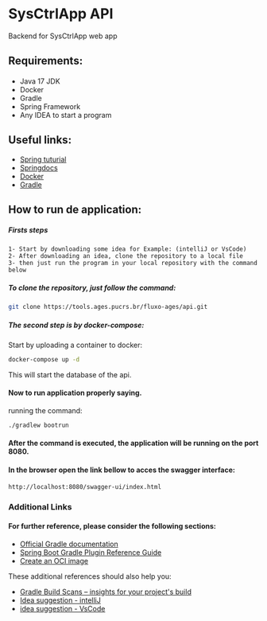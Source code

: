 # SysCtrlApp API

Backend for SysCtrlApp web app

## Requirements:
####
- Java 17 JDK
- Docker
- Gradle
- Spring Framework
- Any IDEA to start a program
####

## Useful links:
- [Spring tuturial](https://spring.io/projects/spring-boot)
- [Springdocs](https://springdoc.org/)
- [Docker](https://docs.docker.com/)
- [Gradle](https://gradle.org/)

## How to run de application:

##### Firsts steps
````
1- Start by downloading some idea for Example: (intelliJ or VsCode)
2- After downloading an idea, clone the repository to a local file
3- then just run the program in your local repository with the command below
````

#####  To clone the repository, just follow the command:
```bash
git clone https://tools.ages.pucrs.br/fluxo-ages/api.git
```
##### The second step is by docker-compose:

Start by uploading a container to docker:
````bash
docker-compose up -d
```` 
This will start  the database of the api.

#### Now to run application properly saying.

running the command:
```bash
./gradlew bootrun
```

#### After the command is executed, the application will be running on the port 8080.

#### In the browser open the link bellow to acces the swagger interface:
```bash
http://localhost:8080/swagger-ui/index.html
```

### Additional Links

#### For further reference, please consider the following sections:

* [Official Gradle documentation](https://docs.gradle.org)
* [Spring Boot Gradle Plugin Reference Guide](https://docs.spring.io/spring-boot/docs/3.1.4/gradle-plugin/reference/html/)
* [Create an OCI image](https://docs.spring.io/spring-boot/docs/3.1.4/gradle-plugin/reference/html/#build-image)

These additional references should also help you:

* [Gradle Build Scans – insights for your project's build](https://scans.gradle.com#gradle)
* [Idea suggestion - intelliJ](https://www.jetbrains.com/pt-br/idea/)
* [idea suggestion - VsCode](https://code.visualstudio.com/)